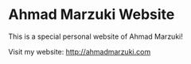 # Ahmad Marzuki Website

This is a special personal website of Ahmad Marzuki!

Visit my website: http://ahmadmarzuki.com